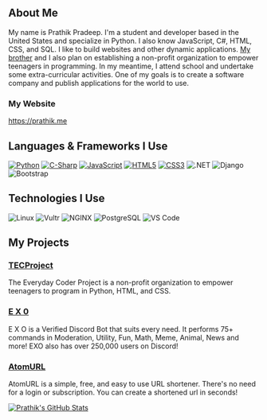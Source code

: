 ## About Me

My name is Prathik Pradeep. I'm a student and developer based in the United States and specialize in Python. I also know JavaScript, C#, HTML, CSS, and SQL. I like to build websites and other dynamic applications. [My brother](https://github.com/pranav-pradeep) and I also plan on establishing a non-profit organization to empower teenagers in programming. In my meantime, I attend school and undertake some extra-curricular activities. One of my goals is to create a software company and publish applications for the world to use.

### My Website
https://prathik.me

## Languages & Frameworks I Use
[![Python](http://img.shields.io/badge/-Python-3776AB?style=for-the-badge&logo=python&logoColor=white)](https://python.org)
[![C-Sharp](http://img.shields.io/badge/C%23-239120?style=for-the-badge&logo=c-sharp&logoColor=white)](https://docs.microsoft.com/en-us/dotnet/csharp/tour-of-csharp/)
[![JavaScript](http://img.shields.io/badge/JavaScript-F7DF1E?style=for-the-badge&logo=javascript&logoColor=black)](https://www.javascript.com/)
[![HTML5](https://img.shields.io/badge/-HTML5-%23E44D27?style=for-the-badge&logo=html5&logoColor=white)](https://html.spec.whatwg.org/)
[![CSS3](https://img.shields.io/badge/-CSS3-%231572B6?style=for-the-badge&logo=css3)]()
![.NET](http://img.shields.io/badge/.NET-5C2D91?style=for-the-badge&logo=.net&logoColor=white)
![Django](http://img.shields.io/badge/Django-092E20?style=for-the-badge&logo=django&logoColor=white)
![Bootstrap](https://img.shields.io/badge/Bootstrap-563D7C?style=for-the-badge&logo=bootstrap&logoColor=white)

## Technologies I Use
![Linux](http://img.shields.io/badge/Ubuntu-E95420?style=for-the-badge&logo=linux&logoColor=black)
![Vultr](https://img.shields.io/badge/Vultr-007bfc?style=for-the-badge&logo=vultr&logoColor=white)
![NGINX](https://img.shields.io/badge/NGINX-009639?style=for-the-badge&logo=nginx&logoColor=white)
![PostgreSQL](http://img.shields.io/badge/PostgreSQL-316192?style=for-the-badge&logo=postgresql&logoColor=white)
![VS Code](http://img.shields.io/badge/-VS%20Code-007ACC?style=for-the-badge&logo=visual-studio-code&logoColor=white)

## My Projects

### [TECProject](https://coderproject.tech)
The Everyday Coder Project is a non-profit organization to
empower teenagers to program in Python, HTML, and CSS.

### [E X 0](https://exobot.xyz)
E X O is a Verified Discord Bot that suits every need.
It performs 75+ commands in Moderation, Utility,
Fun, Math, Meme, Animal, News and more! EXO also has
over 250,000 users on Discord!

### [AtomURL](https://github.com/PRA7H1K/atom)
AtomURL is a simple, free, and easy to use URL shortener.
There's no need for a login or subscription. You can create a
shortened url in seconds!

[![Prathik's GitHub Stats](https://github-readme-stats.vercel.app/api?username=PRA7H1K&show_icons=true&theme=vue)](https://github.com/pra7h1k)

